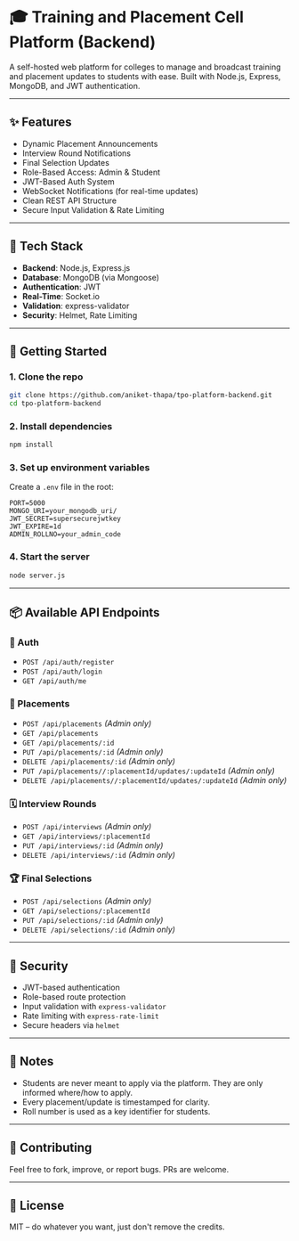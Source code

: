 # 🎓 Training and Placement Cell Platform (Backend)

A self-hosted web platform for colleges to manage and broadcast training and placement updates to students with ease. Built with Node.js, Express, MongoDB, and JWT authentication.

---

## ✨ Features

- Dynamic Placement Announcements
- Interview Round Notifications
- Final Selection Updates
- Role-Based Access: Admin & Student
- JWT-Based Auth System
- WebSocket Notifications (for real-time updates)
- Clean REST API Structure
- Secure Input Validation & Rate Limiting

---

## 🔧 Tech Stack

- **Backend**: Node.js, Express.js
- **Database**: MongoDB (via Mongoose)
- **Authentication**: JWT
- **Real-Time**: Socket.io
- **Validation**: express-validator
- **Security**: Helmet, Rate Limiting

---

## 🚀 Getting Started

### 1. Clone the repo

```bash
git clone https://github.com/aniket-thapa/tpo-platform-backend.git
cd tpo-platform-backend
```

### 2. Install dependencies

```bash
npm install
```

### 3. Set up environment variables

Create a `.env` file in the root:

```
PORT=5000
MONGO_URI=your_mongodb_uri/
JWT_SECRET=supersecurejwtkey
JWT_EXPIRE=1d
ADMIN_ROLLNO=your_admin_code
```

### 4. Start the server

```bash
node server.js
```

---

## 📦 Available API Endpoints

### 🔐 Auth

- `POST /api/auth/register`
- `POST /api/auth/login`
- `GET /api/auth/me`

### 📢 Placements

- `POST /api/placements` _(Admin only)_
- `GET /api/placements`
- `GET /api/placements/:id`
- `PUT /api/placements/:id` _(Admin only)_
- `DELETE /api/placements/:id` _(Admin only)_
- `PUT /api/placements//:placementId/updates/:updateId` _(Admin only)_
- `DELETE /api/placements//:placementId/updates/:updateId` _(Admin only)_

### 🗓️ Interview Rounds

- `POST /api/interviews` _(Admin only)_
- `GET /api/interviews/:placementId`
- `PUT /api/interviews/:id` _(Admin only)_
- `DELETE /api/interviews/:id` _(Admin only)_

### 🏆 Final Selections

- `POST /api/selections` _(Admin only)_
- `GET /api/selections/:placementId`
- `PUT /api/selections/:id` _(Admin only)_
- `DELETE /api/selections/:id` _(Admin only)_

---

## 🔐 Security

- JWT-based authentication
- Role-based route protection
- Input validation with `express-validator`
- Rate limiting with `express-rate-limit`
- Secure headers via `helmet`

---

## 📌 Notes

- Students are never meant to apply via the platform. They are only informed where/how to apply.
- Every placement/update is timestamped for clarity.
- Roll number is used as a key identifier for students.

---

## 🤝 Contributing

Feel free to fork, improve, or report bugs. PRs are welcome.

---

## 📄 License

MIT – do whatever you want, just don't remove the credits.
